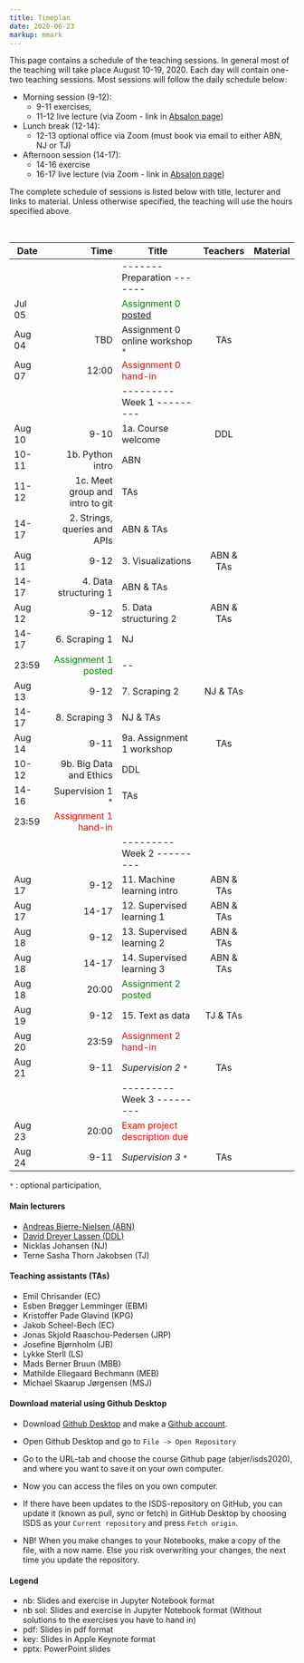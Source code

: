 ```yaml
---
title: Timeplan
date: 2020-06-23
markup: mmark
---
```


This page contains a schedule of the teaching sessions. In general most of the teaching will take place August 10-19, 2020. Each day will contain one-two teaching sessions. Most sessions will follow the daily schedule below:

- Morning session (9-12):
  - 9-11 exercises,
  - 11-12 live lecture (via Zoom - link in [Absalon page](https://absalon.ku.dk/courses/44054))
- Lunch break (12-14):
  - 12-13 optional office via Zoom (must book via email to either ABN, NJ or TJ)
- Afternoon session (14-17):
  - 14-16 exercise
  - 16-17 live lecture (via Zoom - link in [Absalon page](https://absalon.ku.dk/courses/44054))


The complete schedule of sessions is listed below with title, lecturer and links to material. Unless otherwise specified, the teaching will use the hours specified above.

<br />

Date  | Time  | Title | Teachers | Material
------|------:|-------|:--------:|:------
      |        | -------   Preparation  ------- | |
Jul 05|        |  <font color="green">Assignment 0 [posted](https://github.com/abjer/isds2020/blob/master/assignments/assignment0/assignment_0.ipynb)</font>   |  |
Aug 04| TBD        |  Assignment 0 online workshop `*`  |  TAs |
Aug 07|  12:00 | <font color="red">Assignment 0 hand-in</font>  |  |  
      |       | ---------   Week 1  --------- | | |
Aug 10|  9-10 | 1a. Course welcome | DDL |
 | 10-11 | 1b. Python intro  | ABN |  
 | 11-12 | 1c. Meet group and intro to git  | TAs |  
 | 14-17 | 2. Strings, queries and APIs | ABN & TAs|
Aug 11|  9-12 | 3. Visualizations | ABN & TAs|
 | 14-17 | 4. Data structuring 1 | ABN & TAs|
Aug 12|  9-12 | 5. Data structuring 2 | ABN & TAs|
 | 14-17 | 6. Scraping 1 | NJ |
 | 23:59 |  <font color="green">Assignment 1 posted</font>   |--  |  
Aug 13| 9-12| 7. Scraping 2 | NJ & TAs|
 |14-17| 8. Scraping 3 | NJ & TAs|
Aug 14 | 9-11  | 9a. Assignment 1 workshop | TAs |
 | 10-12  | 9b. Big Data and Ethics | DDL |
 | 14-16 | Supervision 1 `*` | TAs |
 | 23:59 |  <font color="red">Assignment 1 hand-in</font>   |  |  
      |       | ---------   Week 2  --------- | |
Aug 17|  9-12 | 11. Machine learning intro | ABN & TAs|
Aug 17| 14-17 | 12. Supervised learning 1 | ABN & TAs|  
Aug 18|  9-12 | 13. Supervised learning 2 | ABN & TAs|  
Aug 18| 14-17 | 14. Supervised learning 3 | ABN & TAs|
Aug 18| 20:00 | <font color="green">Assignment 2 posted</font>  |  |  
Aug 19|  9-12 | 15. Text as data  | TJ & TAs|
Aug 20| 23:59 | <font color="red">Assignment 2 hand-in</font>  |  |  
Aug 21| 9-11 |  *Supervision 2* `*` | TAs |
      |       | ---------   Week 3  ---------   | |
Aug 23| 20:00 | <font color="red">Exam project description due</font>  |  |  
Aug 24| 9-11 |  *Supervision 3* `*` | TAs |

`*` : optional participation,


#### Main lecturers
- [Andreas Bjerre-Nielsen (ABN)](https://abjer.github.io)
- [David Dreyer Lassen (DDL)](https://daviddlassen.github.io/)
- Nicklas Johansen (NJ)
- Terne Sasha Thorn Jakobsen (TJ)

#### Teaching assistants (TAs)
- Emil Chrisander (EC)
- Esben Brøgger Lemminger (EBM)
- Kristoffer Pade Glavind (KPG)
- Jakob Scheel-Bech (EC)
- Jonas Skjold Raaschou-Pedersen (JRP)
- Josefine Bjørnholm (JB)
- Lykke Sterll (LS)
- Mads Berner Bruun (MBB)
- Mathilde Ellegaard Bechmann (MEB)
- Michael Skaarup Jørgensen (MSJ)


#### Download material using Github Desktop
- Download [Github Desktop](https://desktop.github.com/) and make a [Github account](https://github.com/).

- Open Github Desktop and go to `File -> Open Repository`

- Go to the URL-tab and choose the course Github page (abjer/isds2020), and where you want to save it on your own computer.

- Now you can access the files on you own computer.

- If there have been updates to the ISDS-repository on GitHub, you can update it (known as pull, sync or fetch) in GitHub Desktop by choosing ISDS as your `Current repository` and press `Fetch origin`.

- NB! When you make changes to your Notebooks, make a copy of the file, with a now name. Else you risk overwriting your changes, the next time you update the repository.

#### Legend
- nb: Slides and exercise in Jupyter Notebook format
- nb sol: Slides and exercise in Jupyter Notebook format (Without solutions to the exercises you have to hand in)
- pdf: Slides in pdf format
- key: Slides in Apple Keynote format
- pptx: PowerPoint slides
